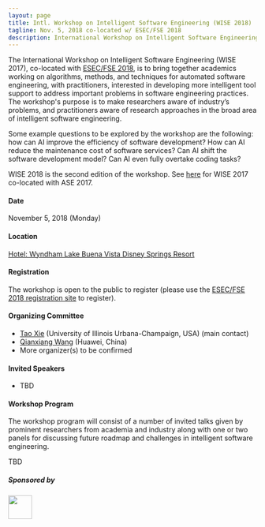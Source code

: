 ```yaml
---
layout: page
title: Intl. Workshop on Intelligent Software Engineering (WISE 2018)
tagline: Nov. 5, 2018 co-located w/ ESEC/FSE 2018
description: International Workshop on Intelligent Software Engineering (WISE 2018)
---
```


The International Workshop on Intelligent Software Engineering (WISE 2017), co-located with [ESEC/FSE 2018](https://conf.researchr.org/home/fse-2018), is to bring together academics working on algorithms, methods, and techniques for automated software engineering, with practitioners, interested in developing more intelligent tool support to address important problems in software engineering practices. The workshop's purpose is to make researchers aware of industry’s problems, and practitioners aware of research approaches in the broad area of intelligent software engineering. 

Some example questions to be explored by the workshop are the following: how can AI improve the efficiency of software development? How can AI reduce the maintenance cost of software services? Can AI shift the software development model? Can AI even fully overtake coding tasks?

WISE 2018 is the second edition of the workshop. See [here](https://isofteng.github.io/wise2017/) for WISE 2017 co-located with ASE 2017.

#### Date

November 5, 2018 (Monday)

#### Location

[Hotel: Wyndham Lake Buena Vista Disney Springs Resort](https://2018.fseconference.org/venue/fse-2018-venue)

#### Registration

The workshop is open to the public to register (please use the [ESEC/FSE 2018 registration site](https://2018.fseconference.org/home) to register). 

#### Organizing Committee

- [Tao Xie](http://taoxie.cs.illinois.edu/) (University of Illinois Urbana-Champaign, USA) (main contact) 
- [Qianxiang Wang](http://sei.pku.edu.cn/~wqx/) (Huawei, China)
- More organizer(s) to be confirmed
 
#### Invited Speakers 

- TBD


#### Workshop Program

The workshop program will consist of a number of invited talks given by prominent researchers from academia and industry along with one or two panels for discussing future roadmap and challenges in intelligent software engineering.

TBD

##### Sponsored by

<img src="assets/images/huawei_logo.jpg" width="48">
